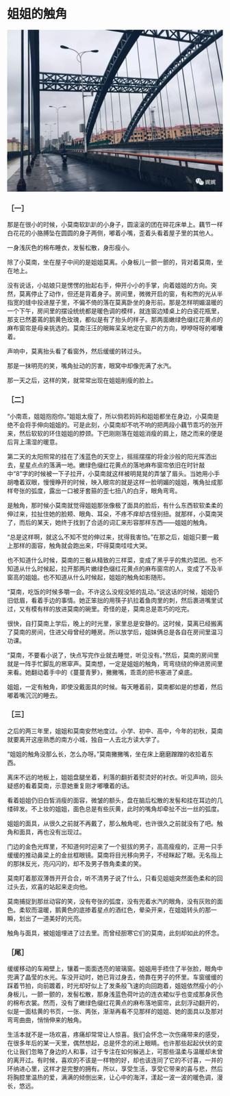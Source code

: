 #  姐姐的触角

<center><img src="_images/0.jpeg" alt="img" style="zoom:50%;" /></center
  
</center>



### **［一］**



那是在很小的时候，小莫南软趴趴的小身子，圆滚滚的团在碎花床单上。藕节一样白花花的小胳膊坠在圆圆的身子两侧，嘟着小嘴，歪着头看着屋子里的其他人。

一身浅灰色的棉布睡衣，发髻松散，身形瘦小。

除了小莫南，坐在屋子中间的是姐姐莫离。小身板儿一颤一颤的，背对着莫南，坐在地上。

没有说话，小姑娘只是愣愣的抬起右手，伸开小小的手掌，向着姐姐的方向。突然，莫离停止了动作，但还是背着身子。房间里，微微开启的窗，有和煦的光从半指宽的缝中投进屋子里，不偏不倚的落在莫离卧坐的身形前。那是怎样明媚温暖的一个下午，房间里的摆设统统都是暖色调的模样，就连窗边矮桌上的白瓷花瓶里，那支已然萎蔫的鹅黄色玫瑰，都似是有了抬头的样子。那两面嫩绿色缀红花黄点的麻布窗帘是母亲挑选的。莫南汪汪的眼眸呆呆地定在窗户的方向，咿咿呀呀的嘟囔着。

声响中，莫离抬头看了看窗外，然后缓缓的转过头。

那是一抹明亮的笑，嘴角扯动的厉害，眼窝中却像兜满了水汽。

那一天之后，这样的笑，就常常出现在姐姐削瘦的脸上。

### **［二］**



“小南乖，姐姐抱抱你。”姐姐太瘦了，所以倘若妈妈和姐姐都坐在身边，小莫南是绝不会将手伸向姐姐的。可是此刻，小莫南却不吭不响的把两段小藕节乖巧的张开来，然后软软的环住姐姐的脖颈。下巴刚刚落在姐姐消瘦的肩上，随之而来的便是后背上濡湿的暖意。

第二天的太阳照常的挂在了浅蓝色的天空上，摇摇摆摆的将金沙般的阳光挥洒出去，星星点点的落满一地。嫩绿色缀红花黄点的落地麻布窗帘依旧在时针敲中“8”字的时候被一下子拉开，小莫南就这样被明晃晃的弄皱了眉头。当她用小手胡噜着双眼，慢慢睁开的时候，映入眼帘的就是这样一脸明媚的姐姐，嘴角扯成那样夸张的弧度，露出一口被牙套箍的歪七扭八的白牙，眼角弯弯。

是触角，那时候小莫南就觉得姐姐那张像极了面具的脸后，有什么东西软软柔柔的伸过来，拉扯住她的脸颊、眼角、耳朵，不疼不痒却古怪别扭。就那样，小莫南哭了，而后的某天，她终于找到了合适的词汇来形容那样东西——姐姐的触角。

“总是这样啊，就这么不知不觉的伸过来，扰得我害怕。”在那之后，姐姐只要一戴上那样的面容，触角就会跑出来，吓得莫南哇哇大哭。

也不知道什么时候，莫南的三餐从精致的三样菜，变成了黑乎乎的焦灼菜团。也不知道从什么时候起，拉开那两片嫩绿色缀红花黄点的麻布窗帘的人，变成了不及半窗高的姐姐。也不知道从什么时候起，姐姐的触角如影随形。

“莫南，吃饭的时候多嚼一会。不许这么没规没矩的乱动。”说这话的时候，姐姐仍旧低眉，看着手边的事情。她正笨拙的用筷子扒拉着鱼肉里的刺，然后裹进嘴里试过，又有模有样的放进莫南的碗里。奇怪的是，莫南总是乖巧的吃完。

很快，自打莫南上学后，晚上的时光里，家里总是安静的。这时候，莫离已经搬离了莫南的房间，住进父母曾经的睡房。所以放学后，姐妹俩总是各自在房间里温习功课。

“莫南，不要看小说了，快点写完作业就去睡觉，听见没有。”然后，莫南的房间里就是一阵手忙脚乱的窸窣声。莫南想，一定是姐姐的触角，弯弯绕绕的伸进房间里来看。她翻动着手中的《蔓蔓青萝》，撇撇嘴，乖乖的把书塞进了桌底。

姐姐，一定有触角，即使没戴面具的时候。每天睡着前，莫南都如是的想着，然后嘟着嘴沉沉的睡去。



### **［三］**



之后的两三年里，姐姐和莫南安然地度过。小学、初中、高中，今年的初秋，莫南就要离开这座熟悉的南方小城，独自一人去北方读大学了。

“姐姐的触角没那么长，怎么办呀。”莫南撇撇嘴，坐在床上磨磨蹭蹭的收拾着东西。

离床不远的地板上，姐姐盘腿坐着，利落的翻折着熨烫好的衬衣。听见声响，回头疑惑的看着莫南，示意她重复刚才嘟囔着的话。

看着姐姐仍旧白皙消瘦的面容，微皱的额头，盘在脑后松散的发髻和挂在耳边的几缕碎发。不上妆的姐姐，面色总是有些灰黄，此时的嘴角却牵扯不出一丝的弧度。

姐姐的面具，从很久之前就不再戴了，那么触角呢，也许很久之前就没有了吧。触角和面具，再也没有出现过。

门边的金色光辉里，不知道何时迎来了一个挺拔的男子，高高瘦瘦的，正用一只手缓缓的推动鼻梁上的金丝框眼镜。莫南将目光移向男子，不经眯起了眼。无名指上的那抹反光，亮闪闪的，却不及男子唇角柔柔的笑。

莫南盯着那双薄唇开开合合，听不清男子说了什么，只看见姐姐突然面色柔和的回过头去，欢喜的站起来走向他。

莫南捕捉到那丝动容的笑，没有夸张的弧度，没有兜着水汽的眼角，没有灰败的面色。柔软而温暖，鹅黄色的底掺着星点的酒红色，晕染开来，在姐姐转头的那一瞬，划出了一道美好的光亮。

触角与面具，被姐姐埋进了过去里。而曾经胆寒它们的莫南，此刻却如此的怀念。



### **［尾］**



缓缓移动的车厢壁上，镶着一面面透亮的玻璃窗。姐姐用手捂住了半张脸，眼角中兜满了晶莹的水光。车没开动时，她已背过身去，倚靠在男子的怀里。车窗缓缓的踩着节拍，向前踱着，时光却好似上了发条般飞速的向回跑着，姐姐依然瘦小的小身板儿，一颤一颤的，发髻松散，那身浅蓝色荷叶边的连衣裙似乎也变成那身灰色的棉布衣裳。然而，没有了嫩绿色缀红花黄点的麻布落地窗帘，此刻浮动翻开的，似是一面枯黄的书页，一张、两张，渐渐再看不见那样的姐姐、她的面具以及那对弯弯曲曲，悄悄伸来的触角。

生活本就不是一场欢喜，疼痛却常常让人惊喜。我们会怀念一次伤痛带来的感受，在很多年后的某一天里，偶然想起，总是怀念的闭上眼睛。也许那些起起伏伏的变化让我们忽略了身边的人和事，过于专注在如何躲逃上，可那些温柔与温暖却未曾的离开过。有时候，喜欢的不该是一样物的好，却也该连同了它的不讨喜，一并的环纳进心里，这样才是完整的拥有。所以，享受生活，享受它带来的喜与悲，然后将胸腔里温热的爱，满满的倾倒出来，让心中的海洋，漾起一波一波的暖色调，漫长，悠远。